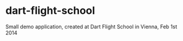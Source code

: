 dart-flight-school
==================

Small demo application, created at Dart Flight School in Vienna, Feb 1st 2014
